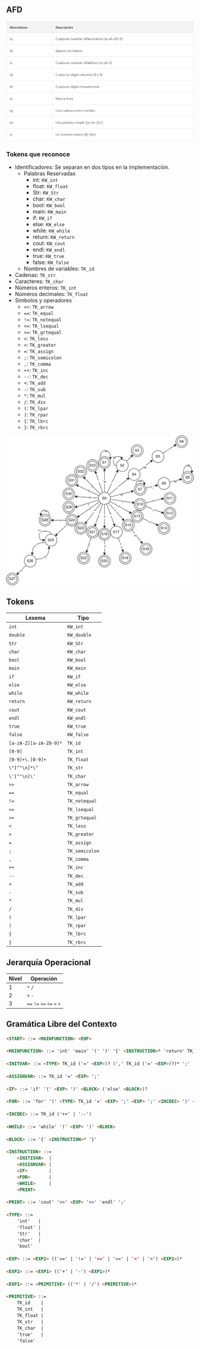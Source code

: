 ## AFD

![Abreviaturas](./Img/Abreviaturas.png)

### Tokens que reconoce
* Identificadores: Se separan en dos tipos en la implementación.
    * Palabras Reservadas
        * int: `KW_int`
        * float: `KW_float`
        * Str: `KW_Str`
        * char: `KW_char`
        * bool: `KW_bool`
        * main: `KW_main`
        * if: `KW_if`
        * else: `KW_else`
        * while: `KW_while`
        * return: `KW_return`
        * cout: `KW_cout`
        * endl: `KW_endl`
        * true: `KW_true`
        * false: `KW_false`
    * Nombres de variables: `TK_id`
* Cadenas: `TK_str`
* Caracteres: `TK_char`
* Números enteros: `TK_int`
* Números decimales: `TK_float`
* Símbolos y operadores
    * `>>`: `TK_arrow`
    * `==`: `TK_equal`
    * `!=`: `TK_notequal`
    * `<=`: `TK_lsequal`
    * `>=`: `TK_grtequal`
    * `<`: `TK_less`
    * `>`: `TK_greater`
    * `=`: `TK_assign`
    * `;`: `TK_semicolon`
    * `,`: `TK_comma`
    * `++`: `TK_inc`
    * `--`: `TK_dec`
    * `+`: `TK_add`
    * `-`: `TK_sub`
    * `*`: `TK_mul`
    * `/`: `TK_div`
    * `(`: `TK_lpar`
    * `)`: `TK_rpar`
    * `{`: `TK_lbrc`
    * `}`: `TK_rbrc`

![AFD](./Img/AFD.jpg)

## Tokens

| Lexema                 | Tipo           |
|-|-|
| `int`                  | `KW_int`       |
| `double`               | `KW_double`    |
| `Str`                  | `KW_Str`       |
| `char`                 | `KW_char`      |
| `bool`                 | `KW_bool`      |
| `main`                 | `KW_main`      |
| `if`                   | `KW_if`        |
| `else`                 | `KW_else`      |
| `while`                | `KW_while`     |
| `return`               | `KW_return`    |
| `cout`                 | `KW_cout`      |
| `endl`                 | `KW_endl`      |
| `true`                 | `KW_true`      |
| `false`                | `KW_false`     |
| `[a-zA-Z][a-zA-Z0-9]*` | `TK_id`        |
| `[0-9]`                | `TK_int`       |
| `[0-9]+\.[0-9]+`       | `TK_float`     |
| `\"[^"\n]*\"`          | `TK_str`       |
| `\'[^"\n]\'`           | `TK_char`      |
| `>>`                   | `TK_arrow`     |
| `==`                   | `TK_equal`     |
| `!=`                   | `TK_notequal`  |
| `<=`                   | `TK_lsequal`   |
| `>=`                   | `TK_grtequal`  |
| `<`                    | `TK_less`      |
| `>`                    | `TK_greater`   |
| `=`                    | `TK_assign`    |
| `;`                    | `TK_semicolon` |
| `,`                    | `TK_comma` |
| `++`                   | `TK_inc`       |
| `--`                   | `TK_dec`       |
| `+`                    | `TK_add`       |
| `-`                    | `TK_sub`       |
| `*`                    | `TK_mul`       |
| `/`                    | `TK_div`       |
| `(`                    | `TK_lpar`      |
| `)`                    | `TK_rpar`      |
| `{`                    | `TK_lbrc`      |
| `}`                    | `TK_rbrc`      |

## Jerarquía Operacional
|Nivel|Operación|
|-|-|
|1|`*` `/`|
|2|`+` `-`|
|3|`==` `!=` `>=` `<=` `<` `>`|

## Gramática Libre del Contexto

```html
<START> ::= <MAINFUNCTION> <EOF>

<MAINFUNCTION> ::= 'int' 'main' '(' ')' '{' <INSTRUCTION>* 'return' TK_int ';' '}'

<INITVAR> ::= <TYPE> TK_id ('=' <EXP>)? (',' TK_id ('=' <EXP>)?)* ';'

<ASSIGNVAR> ::= TK_id '=' <EXP> ';'

<IF> ::= 'if' '(' <EXP> ')' <BLOCK> ('else' <BLOCK>)?

<FOR> ::= 'for' '(' <TYPE> TK_id '=' <EXP> ';' <EXP> ';' <INCDEC> ')' <BLOCK>

<INCDEC> ::= TK_id ('++' | '--')

<WHILE> ::= 'while' '(' <EXP> ')' <BLOCK>

<BLOCK> ::= '{' <INSTRUCTION>* '}'

<INSTRUCTION> ::=
    <INITIVAR>  |
    <ASSIGNVAR> |
    <IF>        |
    <FOR>       |
    <WHILE>     |
    <PRINT>

<PRINT> ::= 'cout' '>>' <EXP> '>>' 'endl' ';'

<TYPE> ::=
    'int'   |
    'float' |
    'Str'   |
    'char'  |
    'bool'

<EXP> ::= <EXP2> (('==' | '!=' | '<=' | '>=' | '<' | '>') <EXP2>)*

<EXP2> ::= <EXP1> (('+' | '-') <EXP1>)*

<EXP1> ::= <PRIMITIVE> (('*' | '/') <PRIMITIVE>)*

<PRIMITIVE> ::=
    TK_id    |
    TK_int   |
    TK_float |
    TK_str   |
    TK_char  |
    'true'   |
    'false'
```